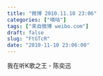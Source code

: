 ```yaml
---
title: "微博 2010.11.10 23:06"
categories: ["嘀咕"]
tags: ["来自微博 weibo.com"]
draft: false
slug: "FtGTcR"
date: "2010-11-10 23:06:00"
---
```


<p>我在听K歌之王 - 陈奕迅 ​​​​</p>

